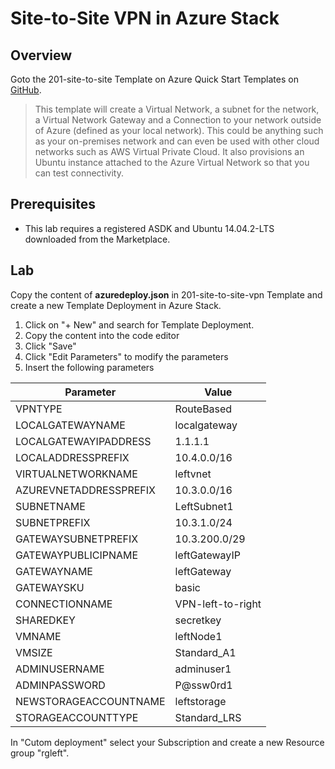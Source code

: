 # Site-to-Site VPN in Azure Stack

## Overview
Goto the 201-site-to-site Template on Azure Quick Start Templates on [GitHub](https://github.com/Azure/azure-quickstart-templates/tree/master/201-site-to-site-vpn).

> This template will create a Virtual Network, a subnet for the network, a Virtual Network Gateway and a Connection to your network outside of Azure (defined as your local network). This could be anything such as your on-premises network and can even be used with other cloud networks such as AWS Virtual Private Cloud. It also provisions an Ubuntu instance attached to the Azure Virtual Network so that you can test connectivity.

## Prerequisites
 * This lab requires a registered ASDK and Ubuntu 14.04.2-LTS downloaded from the Marketplace.

## Lab
Copy the content of **azuredeploy.json** in 201-site-to-site-vpn Template and create a new Template Deployment in Azure Stack.



 1. Click on "+ New" and search for Template Deployment.
 2. Copy the content into the code editor
 3. Click "Save"
 4. Click "Edit Parameters" to modify the parameters
 5. Insert the following parameters
 

| __Parameter__ | __Value__ | 
| ------------- | --------- |
| VPNTYPE | RouteBased | 
| LOCALGATEWAYNAME | localgateway |
| LOCALGATEWAYIPADDRESS | 1.1.1.1 |
| LOCALADDRESSPREFIX | 10.4.0.0/16 |
| VIRTUALNETWORKNAME | leftvnet |
| AZUREVNETADDRESSPREFIX | 10.3.0.0/16 |
| SUBNETNAME | LeftSubnet1 |
| SUBNETPREFIX | 10.3.1.0/24 |
| GATEWAYSUBNETPREFIX | 10.3.200.0/29 |
| GATEWAYPUBLICIPNAME | leftGatewayIP |
| GATEWAYNAME | leftGateway | 
| GATEWAYSKU | basic |
| CONNECTIONNAME | VPN-left-to-right |
| SHAREDKEY | secretkey |
| VMNAME | leftNode1 |
| VMSIZE | Standard_A1 |
| ADMINUSERNAME | adminuser1 |
| ADMINPASSWORD | P@ssw0rd1 |
| NEWSTORAGEACCOUNTNAME | leftstorage |
| STORAGEACCOUNTTYPE | Standard_LRS |

In "Cutom deployment" select your Subscription and create a new Resource group "rgleft".
